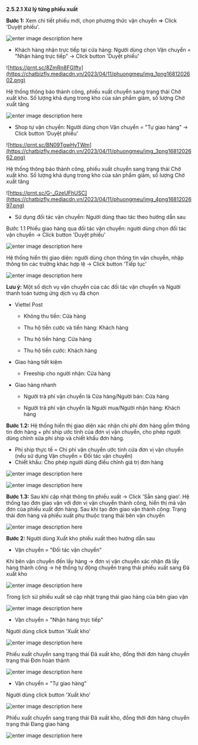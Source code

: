 **2.5.2.1 Xử lý từng phiếu xuất**

**Bước 1:** Xem chi tiết phiếu mới, chọn phương thức vận chuyển => Click 'Duyệt phiếu'. 

	
![enter image description here](https://chatbizfly.mediacdn.vn/2022/10/04/huyenvt/img_1jpg1664851446.jpg)

* Khách hàng nhận trực tiếp tại cửa hàng: Người dùng chọn Vận chuyển = "Nhận hàng trực tiếp" -> Click button 'Duyệt phiếu'

![https://prnt.sc/8ZmRn8FGIfty](https://chatbizfly.mediacdn.vn/2023/04/11/phuongmeu/img_1png1681202602.png)

Hệ thống thông báo thành công, phiếu xuất chuyển sang trạng thái Chờ xuất kho. Số lượng khả dụng trong kho của sản phẩm giảm, số lượng Chờ xuất tăng

![enter image description here](https://chatbizfly.mediacdn.vn/2023/04/11/phuongmeu/img_2png1681202629.png)


* Shop tự vận chuyển: Người dùng chọn Vận chuyển = "Tự giao hàng" -> Click button 'Duyệt phiếu'
 
 ![https://prnt.sc/BN09TgwHyTWm](https://chatbizfly.mediacdn.vn/2023/04/11/phuongmeu/img_3png1681202662.png)
 
 Hệ thống thông báo thành công, phiếu xuất chuyển sang trạng thái Chờ xuất kho. Số lượng khả dụng trong kho của sản phẩm giảm, số lượng Chờ xuất tăng
  
  ![https://prnt.sc/G-_GzeUFhUSC](https://chatbizfly.mediacdn.vn/2023/04/11/phuongmeu/img_4png1681202697.png)
  
 * Sử dụng đối tác vận chuyển: Người dùng thao tác theo hướng dẫn sau 	
	
	
	
Bước 1.1 Phiếu giao hàng qua đối tác vận chuyển: người dùng chọn đối tác vận chuyển -> Click button 'Duyệt phiếu'


![enter image description here](https://chatbizfly.mediacdn.vn/2022/10/04/huyenvt/img_2jpg1664851757.jpg)

Hệ thống hiển thị giao diện: người dùng chọn thông tin vận chuyển, nhập thông tin các trường khác hợp lệ -> Click button 'Tiếp tục'

![enter image description here](https://chatbizfly.mediacdn.vn/2022/10/04/huyenvt/img_3jpg1664851827.jpg)


**Lưu ý:** Một số dịch vụ vận chuyển của các đối tác vận chuyển và Người thanh toán tương ứng dịch vụ đã chọn 

* Viettel Post
   -   Không thu tiền: Cửa hàng
    
	-   Thu hộ tiền cước và tiền hàng: Khách hàng
    
	-   Thu hộ tiền hàng: Cửa hàng
    
	-   Thu hộ tiền cước: Khách hàng
    
-   Giao hàng tiết kiệm
    
	
	-   Freeship cho người nhận: Cửa hàng
    
	
-   Giao hàng nhanh

    
	-   Người trả phí vận chuyển là Cửa hàng/Người bán: Cửa hàng
    
	-   Người trả phí vận chuyển là Người mua/Người nhận hàng: Khách hàng

**Bước 1.2:** Hệ thống hiển thị giao diện xác nhận chi phí đơn hàng gồm thông tin đơn hàng + phí ship ước tính của đơn vị vận chuyển, cho phép người dùng chỉnh sửa phí ship và chiết khấu đơn hàng. 
- Phí ship thực tế = Chi phí vận chuyển ước tính cửa đơn vị vận chuyển (nếu sử dụng Vận chuyển = Đối tác vận chuyển)
- Chiết khấu: Cho phép người dùng điều chỉnh giá trị đơn hàng




![enter image description here](https://chatbizfly.mediacdn.vn/2022/10/04/huyenvt/img_5jpg1664852042.jpg)



![enter image description here](https://chatbizfly.mediacdn.vn/2022/10/04/huyenvt/img_4jpg1664852214.jpg)


**Bước 1.3:** Sau khi cập nhật thông tin  phiếu xuất -> Click 'Sẵn sàng giao'. Hệ thống tạo đơn giao vận với đơn vị vận chuyển thành công, hiển thị mã vận đơn của phiếu xuất đơn hàng. Sau khi tạo đơn giao vận thành công: Trạng thái đơn hàng và phiếu xuất phụ thuộc trạng thái bên vận chuyển


![enter image description here](https://chatbizfly.mediacdn.vn/2022/10/04/huyenvt/img_6jpg1664852288.jpg)


**Bước 2:** Người dùng Xuất kho phiếu xuất theo hướng dẫn sau

* Vận chuyển = "Đối tác vận chuyển"

Khi bên vận chuyển đến lấy hàng -> đơn vị vận chuyển xác nhận đã lấy hàng thành công -> hệ thống tự động chuyển trạng thái phiếu xuất sang Đã xuất kho



![enter image description here](https://chatbizfly.mediacdn.vn/2022/05/18/huyenvt/img_dutkhojpg1652842454.jpg)


Trong lịch sử phiếu xuất sẽ cập nhật trạng thái giao hàng của bên giao vận

![enter image description here](https://chatbizfly.mediacdn.vn/2023/04/11/phuongmeu/img_3232png1681199684.png)

* Vận chuyển = "Nhận hàng trực tiếp"

Người dùng click button 'Xuất kho'  

![enter image description here](https://chatbizfly.mediacdn.vn/2023/04/11/phuongmeu/img_1png1681200843.png)

Phiếu xuất chuyển sang trạng thái Đã xuất kho, đồng thời đơn hàng chuyển trạng thái Đơn hoàn thành

![enter image description here](https://chatbizfly.mediacdn.vn/2023/04/11/phuongmeu/img_2png1681200933.png)

* Vận chuyển = "Tự giao hàng"

Người dùng click button 'Xuất kho'  

![enter image description here](https://chatbizfly.mediacdn.vn/2023/04/11/phuongmeu/img_3png1681201255.png)


Phiếu xuất chuyển sang trạng thái Đã xuất kho, đồng thời đơn hàng chuyển trạng thái Đang giao hàng



![enter image description here](https://chatbizfly.mediacdn.vn/2022/05/18/huyenvt/img_dutkhojpg1652842454.jpg)